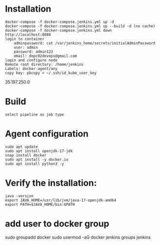 
# Installation
    docker-compose -f docker-compose.jenkins.yml up -d
    docker-compose -f docker-compose.jenkins.yml up --build -d (no cache)
    docker-compose -f docker-compose.jenkins.yml down
    http://localhost:8080
    login to container 
        adminpassword: cat /var/jenkins_home/secrets/initialAdminPassword
        user: admin
        password: admin123
        email: dopc02devops@gmail.com
    login and configure node
    Remote root directory: /home/jenkins
    Labels: docker-agent/any
    copy key: pbcopy < ~/.ssh/id_kube_user_key

35.197.250.0
# Build
    select pipeline as job type
    

# Agent configuration
    sudo apt update
    sudo apt install openjdk-17-jdk
    snap install docker
    sudo apt install -y docker.io
    sudo apt install python3 -y

# Verify the installation:
    java -version
    export JAVA_HOME=/usr/lib/jvm/java-17-openjdk-amd64
    export PATH=$JAVA_HOME/bin:$PATH
# add user to docker group
sudo groupadd docker
sudo usermod -aG docker jenkins
groups jenkins

